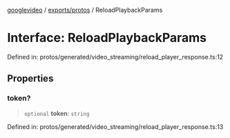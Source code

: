 [googlevideo](../../../README.md) / [exports/protos](../README.md) / ReloadPlaybackParams

# Interface: ReloadPlaybackParams

Defined in: protos/generated/video\_streaming/reload\_player\_response.ts:12

## Properties

### token?

> `optional` **token**: `string`

Defined in: protos/generated/video\_streaming/reload\_player\_response.ts:13
